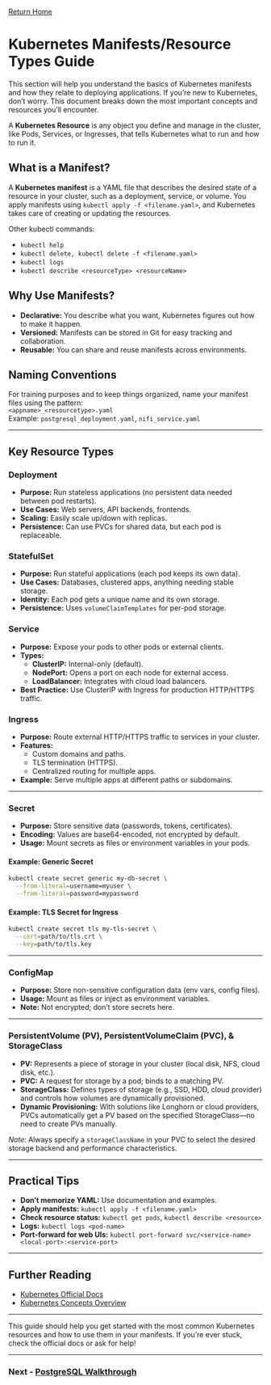 [Return Home](/README.md)

# Kubernetes Manifests/Resource Types Guide

This section will help you understand the basics of Kubernetes manifests and how they relate to deploying applications. If you’re new to Kubernetes, don’t worry. This document breaks down the most important concepts and resources you’ll encounter.

A **Kubernetes Resource** is any object you define and manage in the cluster, like Pods, Services, or Ingresses, that tells Kubernetes what to run and how to run it.

## What is a Manifest?

A **Kubernetes manifest** is a YAML file that describes the desired state of a resource in your cluster, such as a deployment, service, or volume. You apply manifests using `kubectl apply -f <filename.yaml>`, and Kubernetes takes care of creating or updating the resources.

Other kubectl commands:
- `kubectl help`
- `kubectl delete, kubectl delete -f <filename.yaml>`
- `kubectl logs`
- `kubectl describe <resourceType> <resourceName>`

## Why Use Manifests?

- **Declarative:** You describe what you want, Kubernetes figures out how to make it happen.
- **Versioned:** Manifests can be stored in Git for easy tracking and collaboration.
- **Reusable:** You can share and reuse manifests across environments.

## Naming Conventions

For training purposes and to keep things organized, name your manifest files using the pattern:  
`<appname>_<resourcetype>.yaml`  
Example: `postgresql_deployment.yaml`, `nifi_service.yaml`

---

## Key Resource Types

### Deployment

- **Purpose:** Run stateless applications (no persistent data needed between pod restarts).
- **Use Cases:** Web servers, API backends, frontends.
- **Scaling:** Easily scale up/down with replicas.
- **Persistence:** Can use PVCs for shared data, but each pod is replaceable.

### StatefulSet

- **Purpose:** Run stateful applications (each pod keeps its own data).
- **Use Cases:** Databases, clustered apps, anything needing stable storage.
- **Identity:** Each pod gets a unique name and its own storage.
- **Persistence:** Uses `volumeClaimTemplates` for per-pod storage.

### Service

- **Purpose:** Expose your pods to other pods or external clients.
- **Types:**
  - **ClusterIP:** Internal-only (default).
  - **NodePort:** Opens a port on each node for external access.
  - **LoadBalancer:** Integrates with cloud load balancers.
- **Best Practice:** Use ClusterIP with Ingress for production HTTP/HTTPS traffic.

### Ingress

- **Purpose:** Route external HTTP/HTTPS traffic to services in your cluster.
- **Features:** 
  - Custom domains and paths.
  - TLS termination (HTTPS).
  - Centralized routing for multiple apps.
- **Example:** Serve multiple apps at different paths or subdomains.


---

### Secret

- **Purpose:** Store sensitive data (passwords, tokens, certificates).
- **Encoding:** Values are base64-encoded, not encrypted by default.
- **Usage:** Mount secrets as files or environment variables in your pods.

#### Example: Generic Secret
```sh
kubectl create secret generic my-db-secret \
  --from-literal=username=myuser \
  --from-literal=password=mypassword
```

#### Example: TLS Secret for Ingress
```sh
kubectl create secret tls my-tls-secret \
  --cert=path/to/tls.crt \
  --key=path/to/tls.key
```

---

### ConfigMap

- **Purpose:** Store non-sensitive configuration data (env vars, config files).
- **Usage:** Mount as files or inject as environment variables.
- **Note:** Not encrypted; don’t store secrets here.

---

### PersistentVolume (PV), PersistentVolumeClaim (PVC), & StorageClass

- **PV:** Represents a piece of storage in your cluster (local disk, NFS, cloud disk, etc.).
- **PVC:** A request for storage by a pod; binds to a matching PV.
- **StorageClass:** Defines types of storage (e.g., SSD, HDD, cloud provider) and controls how volumes are dynamically provisioned.
- **Dynamic Provisioning:** With solutions like Longhorn or cloud providers, PVCs automatically get a PV based on the specified StorageClass—no need to create PVs manually.

*Note:* Always specify a `storageClassName` in your PVC to select the desired storage backend and performance characteristics.

---

## Practical Tips

- **Don’t memorize YAML:** Use documentation and examples.
- **Apply manifests:** `kubectl apply -f <filename.yaml>`
- **Check resource status:** `kubectl get pods`, `kubectl describe <resource>`
- **Logs:** `kubectl logs <pod-name>`
- **Port-forward for web UIs:** `kubectl port-forward svc/<service-name> <local-port>:<service-port>`

---

## Further Reading

- [Kubernetes Official Docs](https://kubernetes.io/docs/home/)
- [Kubernetes Concepts Overview](https://kubernetes.io/docs/concepts/)

---

This guide should help you get started with the most common Kubernetes resources and how to use them in your manifests. If you’re ever stuck, check the official docs or ask for help!

---

### Next - [PostgreSQL Walkthrough](../L2/walkthrough.md)